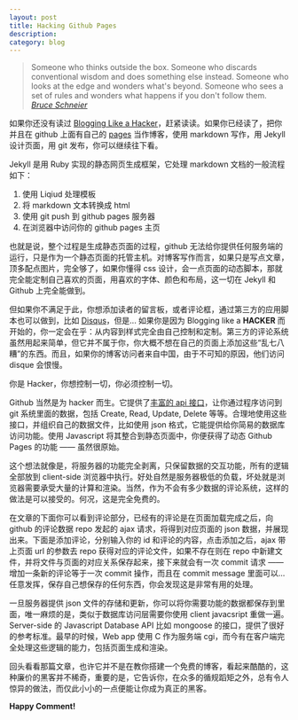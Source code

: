 ```yaml
---
layout: post
title: Hacking Github Pages
description: 
category: blog
---
```


> Someone who thinks outside the box. 
> Someone who discards conventional wisdom and does something else instead. 
> Someone who looks at the edge and wonders what's beyond. 
> Someone who sees a set of rules and wonders what happens if you don't follow them. 
> <cite> [Bruce Schneier][5] </cite>


如果你还没有读过 [Blogging Like a Hacker][1]，赶紧读读。如果你已经读了，把你并且在 github 上面有自己的 [pages][4] 当作博客，使用 markdown 写作，用 Jekyll 设计页面，用 git 发布，你可以继续往下看。

Jekyll 是用 Ruby 实现的静态网页生成框架，它处理 markdown 文档的一般流程如下：

 1. 使用 Liqiud 处理模板
 2. 将 markdown 文本转换成 html
 3. 使用 git push 到 github pages 服务器
 4. 在浏览器中访问你的 github pages 主页

也就是说，整个过程是生成静态页面的过程，github 无法给你提供任何服务端的运行，只是作为一个静态页面的托管主机。对博客写作而言，如果只是写点文章，顶多配点图片，完全够了，如果你懂得 css 设计，会一点页面的动态脚本，那就完全能定制自己喜欢的页面，用喜欢的字体、颜色和布局，这一切在 Jekyll 和 Github 上完全能做到。

但如果你不满足于此，你想添加读者的留言板，或者评论框，通过第三方的应用脚本也可以做到，比如 [Disqus][2]，但是... 如果你是因为 Blogging like a **HACKER** 而开始的，你一定会在乎：从内容到样式完全由自己控制和定制。第三方的评论系统虽然用起来简单，但它并不属于你，你大概不想在自己的页面上添加这些“乱七八糟”的东西。而且，如果你的博客访问者来自中国，由于不可知的原因，他们访问 disque 会恨慢。

你是 Hacker，你想控制一切，你必须控制一切。

Github 当然是为 hacker 而生。它提供了[丰富的 api 接口][3]，让你通过程序访问到 git 系统里面的数据，包括 Create, Read, Update, Delete 等等。合理地使用这些接口，并组织自己的数据文件，比如使用 json 格式，它能提供给你简易的数据库访问功能。使用 Javascript 将其整合到静态页面中，你便获得了动态 Github Pages 的功能 —— 虽然很原始。

这个想法就像是，将服务器的功能完全剥离，只保留数据的交互功能，所有的逻辑全部放到 client-side 浏览器中执行。好处自然是服务器极低的负载，坏处就是浏览器需要承受大量的计算和渲染。当然，作为不会有多少数据的评论系统，这样的做法是可以接受的。何况，这是完全免费的。

在文章的下面你可以看到评论部分，已经有的评论是在页面加载完成之后，向 github 的评论数据 repo 发起的 ajax 请求，将得到对应页面的 json 数据，并展现出来。下面是添加评论，分别输入你的 id 和评论的内容，点击添加之后，ajax 带上页面 url 的参数去 repo 获得对应的评论文件，如果不存在则在 repo 中新建文件，并将文件与页面的对应关系保存起来，接下来就会有一次 commit 请求 —— 增加一条新的评论等于一次 commit 操作，而且在 commit message 里面可以... 任意发挥，保存自己想保存的任何东西，你会发现这是非常有用的处理。

一旦服务器提供 json 文件的存储和更新，你可以将你需要功能的数据都保存到里面，唯一麻烦的是，类似于数据库访问层需要你使用 client javacsript 重做一遍。Server-side 的 Javascript Database API 比如 mongoose 的接口，提供了很好的参考标准。最早的时候，Web app 使用 C 作为服务端 cgi，而今有在客户端完全处理这些逻辑的能力，包括页面生成和渲染。

回头看看那篇文章，也许它并不是在教你搭建一个免费的博客，看起来酷酷的，这种廉价的黑客并不稀奇，重要的是，它告诉你，在众多的循规蹈矩之外，总有令人惊异的做法，而仅此小小的一点便能让你成为真正的黑客。

**Happy Comment!**

[1]: http://tom.preston-werner.com/2008/11/17/blogging-like-a-hacker.html
[2]: http://disqus.com
[3]: https://developer.github.com
[4]: https://pages.github.com
[5]: https://www.schneier.com

